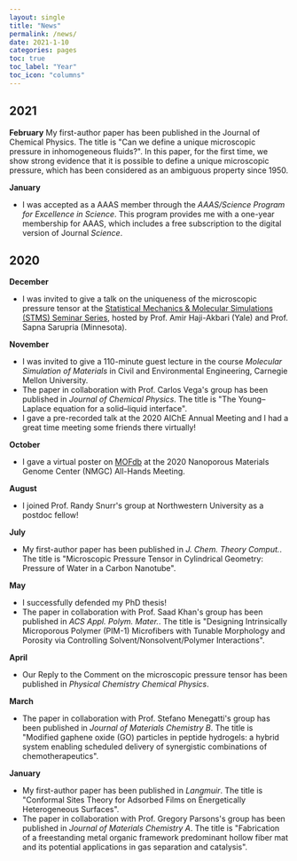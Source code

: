 ```yaml
---
layout: single
title: "News"
permalink: /news/
date: 2021-1-10
categories: pages
toc: true
toc_label: "Year"
toc_icon: "columns"
---
```

## 2021
**February**
My first-author paper has been published in the Journal of Chemical Physics. The title is "Can we define a unique microscopic pressure in inhomogeneous fluids?". In this paper, for the first time, we show strong evidence that it is possible to define a unique microscopic pressure, which has been considered as an ambiguous property since 1950.

**January**
- I was accepted as a AAAS member through the *AAAS/Science Program for Excellence in Science*. This program provides me with a one-year membership for AAAS, which includes a free subscription to the digital version of Journal *Science*.

## 2020
**December** 
- I was invited to give a talk on the uniqueness of the microscopic pressure tensor at the [Statistical Mechanics & Molecular Simulations (STMS) Seminar Series](https://sites.google.com/view/stms2021/schedule?authuser=0), hosted by Prof. Amir Haji-Akbari (Yale) and Prof. Sapna Sarupria (Minnesota).

**November**
- I was invited to give a 110-minute guest lecture in the course *Molecular Simulation of Materials* in Civil and Environmental Engineering, Carnegie Mellon University.
- The paper in collaboration with Prof. Carlos Vega's group has been published in *Journal of Chemical Physics*. The title is "The Young–Laplace equation for a solid–liquid interface".
- I gave a pre-recorded talk at the 2020 AIChE Annual Meeting and I had a great time meeting some friends there virtually!

**October**
- I gave a virtual poster on [MOFdb](https://mof.tech.northwestern.edu/) at the 2020 Nanoporous Materials Genome Center (NMGC) All-Hands Meeting.  

**August**
- I joined Prof. Randy Snurr's group at Northwestern University as a postdoc fellow!

**July**
- My first-author paper has been published in *J. Chem. Theory Comput.*. The title is "Microscopic Pressure Tensor in Cylindrical Geometry: Pressure of Water in a Carbon Nanotube".

**May**
- I successfully defended my PhD thesis! 
- The paper in collaboration with Prof. Saad Khan's group has been published in *ACS Appl. Polym. Mater.*. The title is "Designing Intrinsically Microporous Polymer (PIM-1) Microfibers with Tunable Morphology and Porosity via Controlling Solvent/Nonsolvent/Polymer Interactions".

**April**
- Our Reply to the Comment on the microscopic pressure tensor has been published in *Physical Chemistry Chemical Physics*. 

**March**
- The paper in collaboration with Prof. Stefano Menegatti's group has been published in *Journal of Materials Chemistry B*. The title is "Modified gaphene oxide (GO) particles in peptide hydrogels: a hybrid system enabling scheduled delivery of synergistic combinations of chemotherapeutics".

**January**
- My first-author paper has been published in *Langmuir*. The title is "Conformal Sites Theory for Adsorbed Films on Energetically Heterogeneous Surfaces".
- The paper in collaboration with Prof. Gregory Parsons's group has been published in *Journal of Materials Chemistry A*. The title is "Fabrication of a freestanding metal organic framework predominant hollow fiber mat and its potential applications in gas separation and catalysis".


